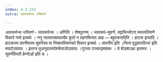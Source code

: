 ```yaml
---
index: 4.3.153
sutra: जातरूपेभ्यः परिमाणे

---
```

_जातरूपेभ्यः परिमाणे_ - जातरूपेभ्यः । अणिति । शेषपूरणम् । जातरूपं-सुवर्णं, तद्वाचिभ्योऽण् स्यात्परिमाणे विकारे गम्ये इत्यर्थः । ननु जातरूपशब्दस्यैव कुतो न ग्रहणमित्यत आह — बहुवचनादिति । हाटक इत्यादि । हाटकस्य तपनीयस्य सुवर्णस्य वा निष्कपरिमाणको विकार इत्यर्थः । तापनीय इति ।नित्यं वृद्धशरादिभ्यः॑ इति मयटोऽपवादः । इतरत्र तुअनुदात्तादेश्चे॑त्यञोऽपवादः ।गुञ्जाः पञ्चाद्यमाषकः । ते षोडशाऽक्षः॑ इत्यमरः । सुवर्णविस्तौ हेम्नोऽक्षे॑ इति च । 